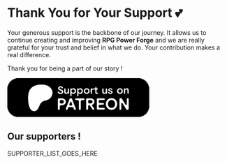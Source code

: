 # Thank You for Your Support 💕

Your generous support is the backbone of our journey. It allows us to continue creating and improving **RPG Power Forge** and we are really grateful for your trust and belief in what we do. Your contribution makes a real difference.

Thank you for being a part of our story !

[![support_us_on_patreon](./../../../media/clickable_buttons/support_us_on_patreon.png)](link_patreon)

## Our supporters !

SUPPORTER_LIST_GOES_HERE